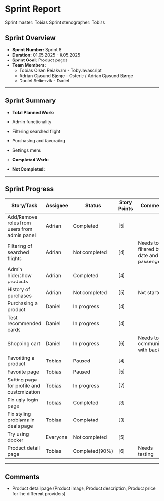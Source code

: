 # **Sprint Report**

Sprint master: Tobias
Sprint stenographer: Tobias

## **Sprint Overview**

- **Sprint Number:** Sprint 8
- **Duration:** 01.05.2025 - 8.05.2025
- **Sprint Goal:** Product pages
- **Team Members:**
  - Tobias Olsen Reiakvam - TobyJavascript
  - Adrian Gjøsund Bjørge - Osterie / Adrian Gjøsund Bjørge
  - Daniel Selbervik - Daniel

---

## **Sprint Summary**

- **Total Planned Work:**
- Admin functionality 
- Filtering searched flight
- Purchasing and favorating
- Settings menu

- **Completed Work:**


- **Not Completed:**

---

## **Sprint Progress**

| Story/Task                                   | Assignee | Status         | Story Points | Comments                                    |
| -------------------------------------------- | -------- | -------------- | ------------ | ------------------------------------------- |
| Add/Remove roles from users from admin panel | Adrian   | Completed      | [5]          |                                             |
| Filtering of searched flights                | Adrian   | Not completed  | [4]          | Needs to be filtered by date and passengers |
| Admin hide/show products                     | Adrian   | Completed      | [4]          |                                             |
| History of purchases                         | Adrian   | Not completed  | [5]          | Not started                                 |
| Purchasing a product                         | Daniel   | In progress    | [4]          |                                             |
| Test recommended cards                       | Daniel   | In progress    | [4]          |                                             |
| Shopping cart                                | Daniel   | In progress    | [6]          | Needs to communicate with backend           |
| Favoriting a product                         | Tobias   | Paused         | [4]          |                                             |
| Favorite page                                | Tobias   | Paused         | [5]          |                                             |
| Setting page for profile and customization   | Tobias   | In progress    | [7]          |                                             |
| Fix ugly login page                          | Tobias   | Completed      | [3]          |                                             |
| Fix styling problems in deals page           | Tobias   | Completed      | [3]          |                                             |
| Try using docker                             | Everyone | Not completed  | [5]          |                                             |
| Product detail page                          | Tobias   | Completed(90%) | [6]          | Needs testing                               |
---

## Comments
- Product detail page (Product image, Product description, Product price for the different providers)